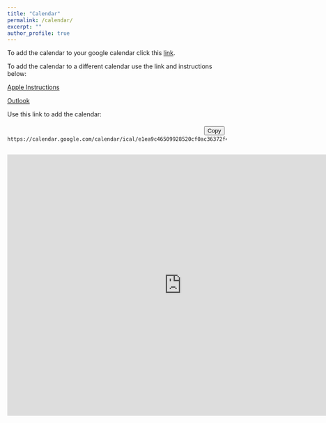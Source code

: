 ```yaml
---
title: "Calendar"
permalink: /calendar/
excerpt: ""
author_profile: true
---
```



<style>
    .code-container {
  position: relative;

    }

.copy-button {
  position: absolute;
  top: 5px;
  right: 5px;
  /* Other styling for the button */
}

</style>

<p>To add the calendar to your google calendar click this <a href="https://calendar.google.com/calendar/embed?src=e1ea9c46509928520cf0ac36372f4cfc39b2f3a66983463c1cea1d65930d33c1%40group.calendar.google.com&amp;ctz=America%2FChicago">link</a>.</p>



<p>To add the calendar to a different calendar use the link and instructions below:</p>



<a class="wp-block-button__link wp-element-button" href="https://support.apple.com/en-us/102301">Apple Instructions</a>



<a href = "https://support.microsoft.com/en-us/office/import-or-subscribe-to-a-calendar-in-outlook-com-or-outlook-on-the-web-cff1429c-5af6-41ec-a5b4-74f2c278e98c">Outlook</a>




Use this link to add the calendar:

<div class="code-container">
  <pre><code>
    https://calendar.google.com/calendar/ical/e1ea9c46509928520cf0ac36372f4cfc39b2f3a66983463c1cea1d65930d33c1%40group.calendar.google.com/public/basic.ics
  </code></pre>
  <button class="copy-button" onclick="navigator.clipboard.writeText('https://calendar.google.com/calendar/ical/e1ea9c46509928520cf0ac36372f4cfc39b2f3a66983463c1cea1d65930d33c1%40group.calendar.google.com/public/basic.ics')">Copy</button>
</div>







<iframe src="https://calendar.google.com/calendar/embed?height=600&wkst=1&ctz=America%2FChicago&showPrint=0&showTitle=0&mode=AGENDA&showNav=0&showDate=0&showTabs=0&showCalendars=0&src=ZTFlYTljNDY1MDk5Mjg1MjBjZjBhYzM2MzcyZjRjZmMzOWIyZjNhNjY5ODM0NjNjMWNlYTFkNjU5MzBkMzNjMUBncm91cC5jYWxlbmRhci5nb29nbGUuY29t&color=%23f4511e" style="border-width:0" width="800" height="600" frameborder="0" scrolling="no"></iframe>